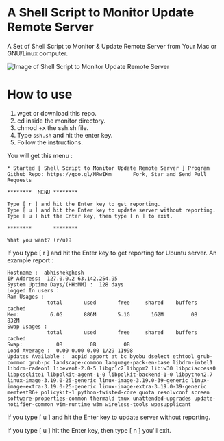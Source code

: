 # A Shell Script to Monitor Update Remote Server

A Set of Shell Script to Monitor &amp; Update Remote Server from Your Mac or GNU/Linux computer.

![Image of Shell Script to Monitor Update Remote Server](https://thecustomizewindows.com/wp-content/uploads/2016/05/Shell-Script-to-Monitor-Update-Remote-Server.png)

# How to use

1. wget or download this repo.
2. cd inside the monitor directory.
3. chmod +x the ssh.sh file.
4. Type `ssh.sh` and hit the enter key.
4. Follow the instructions.

You will get this menu :

````
* Started [ Shell Script to Monitor Update Remote Server ] Program
Github Repo: https://goo.gl/MRwIKm       Fork, Star and Send Pull Requests

********  MENU ********

Type [ r ] and hit the Enter key to get reporting.
Type [ u ] and hit the Enter key to update server without reporting.
Type [ u ] hit the Enter key, then type [ n ] to exit.

********       ********

What you want? (r/u)?
````

If you type [ r ] and hit the Enter key to get reporting for Ubuntu server. An example report :

````
Hostname :  abhishekghosh
IP Address:  127.0.0.2 63.142.254.95
System Uptime Days/(HH:MM) :  128 days
Logged In users :
Ram Usages :
             total       used       free     shared    buffers     cached
Mem:          6.0G       886M       5.1G       162M         0B       832M
Swap Usages :
             total       used       free     shared    buffers     cached
Swap:           0B         0B         0B
Load Average :  0.00 0.00 0.00 1/29 11998
Updates Available :  acpid apport at bc byobu dselect ethtool grub-common grub-pc landscape-common language-pack-en-base libdrm-intel1 libdrm-radeon1 libevent-2.0-5 libgc1c2 libgpm2 libiw30 libpciaccess0 libpcsclite1 libpolkit-agent-1-0 libpolkit-backend-1-0 libpython2.7 linux-image-3.19.0-25-generic linux-image-3.19.0-39-generic linux-image-extra-3.19.0-25-generic linux-image-extra-3.19.0-39-generic memtest86+ policykit-1 python-twisted-core quota resolvconf screen software-properties-common thermald tmux unattended-upgrades update-notifier-common vim-runtime w3m wireless-tools wpasupplicant
````


If you type [ u ] and hit the Enter key to update server without reporting.

If you type [ u ] hit the Enter key, then type [ n ] you'll exit.
